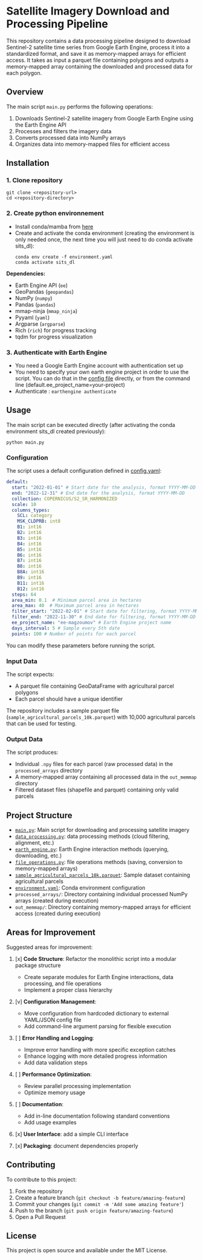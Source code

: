 # Satellite Imagery Download and Processing Pipeline

This repository contains a data processing pipeline designed to download Sentinel-2 satellite time series from Google Earth Engine, process it into a standardized format, and save it as memory-mapped arrays for efficient access. 
It takes as input a parquet file containing polygons and outputs a memory-mapped array containing the downloaded and processed data for each polygon.

## Overview

The main script `main.py` performs the following operations:

1. Downloads Sentinel-2 satellite imagery from Google Earth Engine using the Earth Engine API
2. Processes and filters the imagery data
3. Converts processed data into NumPy arrays
4. Organizes data into memory-mapped files for efficient access

## Installation

### 1. Clone repository

```
git clone <repository-url>
cd <repository-directory>
```

### 2. Create python environnement

- Install conda/mamba from [here](https://github.com/conda-forge/miniforge)
- Create and activate the conda environment (creating the environment is only needed once, the next time you will just need to do conda activate sits_dl):
   ```
   conda env create -f environment.yaml
   conda activate sits_dl
   ```

**Dependencies:**

- Earth Engine API (`ee`)
- GeoPandas (`geopandas`)
- NumPy (`numpy`)
- Pandas (`pandas`)
- mmap-ninja (`mmap_ninja`)
- Pyyaml (`yaml`)
- Argparse (`argparse`)
- Rich (`rich`) for progress tracking
- tqdm for progress visualization


### 3. Authenticate with Earth Engine

- You need a Google Earth Engine account with authentication set up
- You need to specify your own earth engine project in order to use the script. You can do that in the [config file](config.yaml) directly, or from the command line (default.ee_project_name=your-project)
- Authenticate : `earthengine authenticate`


## Usage

The main script can be executed directly (after activating the conda environment sits_dl created previously):

```
python main.py
```

### Configuration

The script uses a default configuration defined in [config.yaml](config.yaml):

```yaml
default:
  start: "2022-01-01" # Start date for the analysis, format YYYY-MM-DD
  end: "2022-12-31" # End date for the analysis, format YYYY-MM-DD
  collection: COPERNICUS/S2_SR_HARMONIZED
  scale: 10
  columns_types:
    SCL: category
    MSK_CLDPRB: int8
    B1: int16
    B2: int16
    B3: int16
    B4: int16
    B5: int16
    B6: int16
    B7: int16
    B8: int16
    B8A: int16
    B9: int16
    B11: int16
    B12: int16
  steps: 64
  area_min: 0.1  # Minimum parcel area in hectares
  area_max: 40  # Maximum parcel area in hectares
  filter_start: "2022-02-01" # Start date for filtering, format YYYY-MM-DD
  filter_end: "2022-11-30" # End date for filtering, format YYYY-MM-DD
  ee_project_name: "ee-magzoumov" # Earth Engine project name
  days_interval: 5 # Sample every 5th date
  points: 100 # Number of points for each parcel
```

You can modify these parameters before running the script.

### Input Data

The script expects:
- A parquet file containing GeoDataFrame with agricultural parcel polygons
- Each parcel should have a unique identifier

The repository includes a sample parquet file (`sample_agricultural_parcels_10k.parquet`) with 10,000 agricultural parcels that can be used for testing.

### Output Data

The script produces:
- Individual `.npy` files for each parcel (raw processed data) in the `processed_arrays` directory
- A memory-mapped array containing all processed data in the `out_memmap` directory
- Filtered dataset files (shapefile and parquet) containing only valid parcels

## Project Structure

- [`main.py`](main.py): Main script for downloading and processing satellite imagery
- [`data_processing.py`](data_processing.py): data processing methods (cloud filtering, alignment, etc.)
- [`earth_engine.py`](earth_engine.py): Earth Engine interaction methods (querying, downloading, etc.)
- [`file_operations.py`](file_operations.py): file operations methods (saving, conversion to memory-mapped arrays)
- [`sample_agricultural_parcels_10k.parquet`](sample_agricultural_parcels_10k.parquet): Sample dataset containing agricultural parcels
- [`environment.yaml`](environment.yaml): Conda environment configuration
- `processed_arrays/`: Directory containing individual processed NumPy arrays (created during execution)
- `out_memmap/`: Directory containing memory-mapped arrays for efficient access (created during execution)

## Areas for Improvement

Suggested areas for improvement:

1. [x] **Code Structure**: Refactor the monolithic script into a modular package structure
   - Create separate modules for Earth Engine interactions, data processing, and file operations
   - Implement a proper class hierarchy

2. [v] **Configuration Management**: 
   - Move configuration from hardcoded dictionary to external YAML/JSON config file
   - Add command-line argument parsing for flexible execution

3. [ ] **Error Handling and Logging**:
   - Improve error handling with more specific exception catches
   - Enhance logging with more detailed progress information
   - Add data validation steps

4. [ ] **Performance Optimization**:
   - Review parallel processing implementation
   - Optimize memory usage

5. [ ] **Documentation**:
   - Add in-line documentation following standard conventions
   - Add usage examples

6. [x] **User Interface**: add a simple CLI interface

7. [x] **Packaging**: document dependencies properly

## Contributing

To contribute to this project:

1. Fork the repository
2. Create a feature branch (`git checkout -b feature/amazing-feature`)
3. Commit your changes (`git commit -m 'Add some amazing feature'`)
4. Push to the branch (`git push origin feature/amazing-feature`)
5. Open a Pull Request

## License

This project is open source and available under the MIT License.
